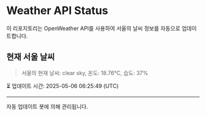 
# Weather API Status

이 리포지토리는 OpenWeather API를 사용하여 서울의 날씨 정보를 자동으로 업데이트합니다.

## 현재 서울 날씨
> 서울의 현재 날씨: clear sky, 온도: 18.76°C, 습도: 37%

⏳ 업데이트 시간: 2025-05-06 06:25:49 (UTC)

---
자동 업데이트 봇에 의해 관리됩니다.
